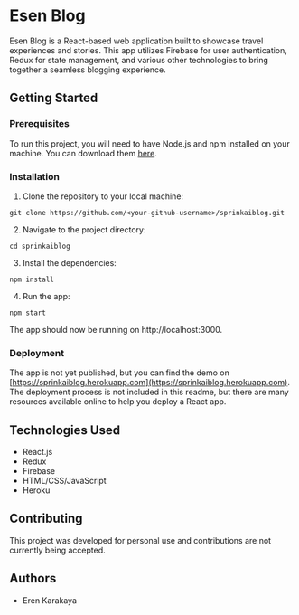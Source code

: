 # Esen Blog

Esen Blog is a React-based web application built to showcase travel experiences and stories. This app utilizes Firebase for user authentication, Redux for state management, and various other technologies to bring together a seamless blogging experience. 

## Getting Started

### Prerequisites

To run this project, you will need to have Node.js and npm installed on your machine. You can download them [here](https://nodejs.org/en/download/).

### Installation

1. Clone the repository to your local machine: 

```
git clone https://github.com/<your-github-username>/sprinkaiblog.git
```

2. Navigate to the project directory:

```
cd sprinkaiblog
```

3. Install the dependencies:

```
npm install
```

4. Run the app:

```
npm start
```

The app should now be running on http://localhost:3000.

### Deployment

The app is not yet published, but you can find the demo on [https://sprinkaiblog.herokuapp.com](https://sprinkaiblog.herokuapp.com). The deployment process is not included in this readme, but there are many resources available online to help you deploy a React app.

## Technologies Used

- React.js
- Redux
- Firebase
- HTML/CSS/JavaScript
- Heroku

## Contributing

This project was developed for personal use and contributions are not currently being accepted. 

## Authors

- Eren Karakaya

